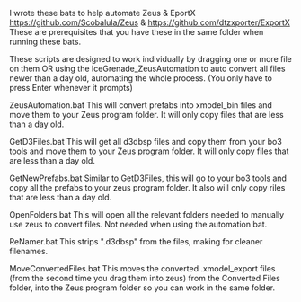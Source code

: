 I wrote these bats to help automate Zeus & EportX
https://github.com/Scobalula/Zeus & https://github.com/dtzxporter/ExportX
These are prerequisites that you have these in the same folder when running these bats.

These scripts are designed to work individually by dragging one or more file on them OR using the IceGrenade_ZeusAutomation to auto convert all files newer than a day old, automating the whole process. (You only have to press Enter whenever it prompts)

ZeusAutomation.bat
	This will convert prefabs into xmodel_bin files and move them to your Zeus program folder. It will only copy files that are less than a day old.

GetD3Files.bat
	This will get all d3dbsp files and copy them from your bo3 tools and move them to your Zeus program folder. It will only copy files that are less than a day old.

GetNewPrefabs.bat
	Similar to GetD3Files, this will go to your bo3 tools and copy all the prefabs to your zeus program folder. It also will only copy riles that are less than a day old.

OpenFolders.bat
	This will open all the relevant folders needed to manually use zeus to convert files. Not needed when using the automation bat.

ReNamer.bat
	This strips ".d3dbsp" from the files, making for cleaner filenames.

MoveConvertedFiles.bat
	This moves the converted .xmodel_export files (from the second time you drag them into zeus) from the Converted Files folder, into the Zeus program folder so you can work in the same folder.
